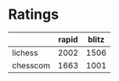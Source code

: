 # Ratings

|          | rapid | blitz |
|----------|-------|-------|
| lichess  | 2002 | 1506 |
| chesscom | 1663 | 1001 |
